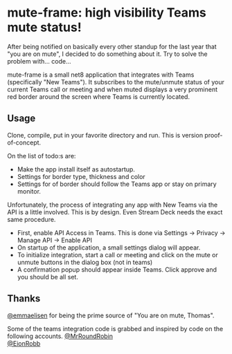 # mute-frame: high visibility Teams mute status!

After being notified on basically every other standup for the last year that "you are on mute", I decided to do something about it. Try to solve the problem with... code...

mute-frame is a small net8 application that integrates with Teams (specifically "New Teams"). It subscribes to the mute/unmute status of your current Teams call or meeting and when muted displays a very prominent red border around the screen where Teams is currently located.

## Usage

Clone, compile, put in your favorite directory and run.
This is version proof-of-concept. 

On the list of todo:s are:
* Make the app install itself as autostartup.
* Settings for border type, thickness and color
* Settings for of border should follow the Teams app or stay on primary monitor.

Unfortunately, the process of integrating any app with New Teams via the API is a little involved. This is by design. Even Stream Deck needs the exact same procedure.
* First, enable API Access in Teams. This is done via Settings -> Privacy -> Manage API -> Enable API
* On startup of the application, a small settings dialog will appear. 
* To initialize integration, start a call or meeting and click on the mute or unmute buttons in the dialog box (not in teams)
* A confirmation popup should appear inside Teams. Click approve and you should be all set.

## Thanks

[@emmaelisen](https://www.github.com/emmaelisen) for being the prime source of "You are on mute, Thomas".

Some of the teams integration code is grabbed and inspired by code on the following accounts.
[@MrRoundRobin](https://github.com/MrRoundRobin)  
[@EionRobb](https://github.com/EionRobb)
